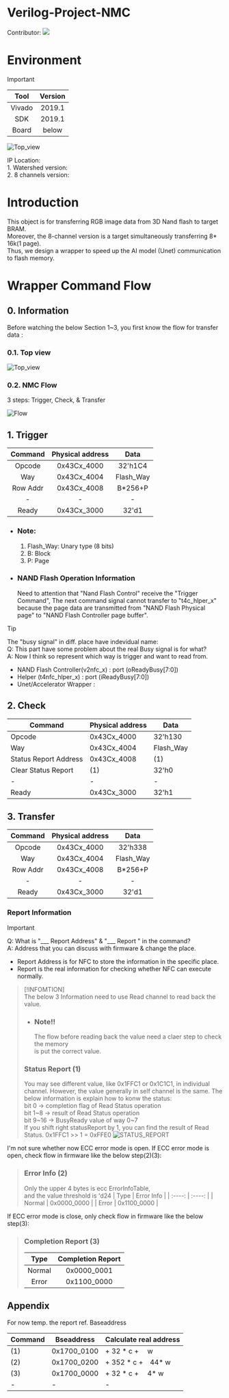 # Verilog-Project-NMC

  Contributor:
<a href="https://github.com/DarrenHuang0411/Project-NMC-Hardware/graphs/contributors">
  <img src="https://contrib.rocks/image?repo=DarrenHuang0411/Project-NMC-Hardware" />
</a>
# Environment
  >[!IMPORTANT]  
  >    | Tool | Version  |
  >    | :----: | :----: |
  >    | Vivado | 2019.1 |
  >    | SDK    | 2019.1 |
  >    | Board  | below  |  
  >
  >    ![Top_view](./Image/NMC_Project_Device.jpg)

  IP Location:  
    1. Watershed version:   
    2. 8 channels version: 

# Introduction #

 This object is for transferring RGB image data from 3D Nand flash to target BRAM.  
 Moreover, the 8-channel version is a target simultaneously transferring 8* 16k(1 page).  
 Thus, we design a wrapper to speed up the AI model (Unet) communication to flash memory. 

# Wrapper Command Flow #

  ## 0. Information ##
  Before watching the below Section 1~3, you first know the flow for transfer data :
  ### 0.1. Top view  
  ![Top_view](./Image/NMC_Project_Top_view.jpg)
  ### 0.2. NMC Flow  
  3 steps: Trigger, Check, & Transfer  

  ![Flow](./Image/NMC_Project_NMC_Flow.jpg)

  ## 1. Trigger ##

  | Command | Physical address  | Data    |
  | :----:  | :----:            | :----:  |
  | Opcode  | 0x43Cx_4000       | 32'h1C4 |
  | Way     | 0x43Cx_4004       |Flash_Way|
  |Row Addr | 0x43Cx_4008       |B*256+P  |
  | -       | -                 | -       |
  |Ready    | 0x43Cx_3000       | 32'd1   |

  * ### Note: ### 
    1. Flash_Way: Unary type (8 bits)
    2. B: Block
    3. P: Page

  * ### NAND Flash Operation Information ### 
    Need to attention that "Nand Flash Control" receive the "Trigger Command",
    The next command signal cannot transfer to "t4c_hlper_x" because the page data are transmitted
    from "NAND Flash Physical page" to "NAND Flash Controller page buffer". 
  > [!TIP]  
  >  The "busy signal" in diff. place have indevidual name:     
  >  Q: This part have some problem about the real Busy signal is for what?  
  >  A: Now I think so represent which way is trigger and want to read from. 
  >  * NAND Flash Controller(v2nfc_x) : port (oReadyBusy[7:0])
  >  * Helper (t4nfc_hlper_x) : port (iReadyBusy[7:0])
  >  * Unet/Accelerator Wrapper :  
  
  ## 2. Check ##

  | Command | Physical address  | Data    |
  | ----    | ----              | ----    |
  | Opcode  | 0x43Cx_4000       | 32'h130 |
  | Way     | 0x43Cx_4004       |Flash_Way|
  | Status Report Address|0x43Cx_4008 | (1)|
  |Clear Status Report| (1)     | 32'h0   |
  |-        |-                  |-        |
  |Ready    | 0x43Cx_3000       | 32'h1   |


  ## 3. Transfer ##
  
  | Command | Physical address  | Data    |
  | :----:  | :----:            | :----:  |
  | Opcode  | 0x43Cx_4000       | 32'h338 |
  | Way     | 0x43Cx_4004       |Flash_Way|
  |Row Addr | 0x43Cx_4008       |B*256+P  |
  | -       | -                 | -       |
  |Ready    | 0x43Cx_3000       | 32'd1   |

  ### Report Information ###
  > [!IMPORTANT]  
  >  Q: What is "___ Report Address" & "___ Report " in the command?  
  >  A: Address that you can discuss with firmware & change the place. 
  >  * Report Address is for NFC to store the information in the specific place.  
  >  * Report is the real information for checking whether NFC can execute normally. 

  >[!INFOMTION]  
  > The below 3 Information need to use Read channel to read back the value.  
  > * ### Note!!  
  >   The flow before reading back the value need a claer step to check the memory  
  >   is put the correct value.
  > ### Status Report (1) ###
  > You may see different value, like 0x1FFC1 or 0x1C1C1, in  individual channel. However, the value generally in self channel is the same. The below information is explain how to konw the status:  
  > bit 0 -> completion flag of Read Status operation  
  > bit 1~8 -> result of Read Status operation  
  > bit 9~16 -> BusyReady value of way 0~7  
  >If you shift right statusReport by 1, you can find the result of Read Status.
  0x1FFC1 >> 1 = 0xFFE0
  ![STATUS_REPORT](./Image/NMC_Project_StatusReport.jpg) 

  I'm not sure whether now ECC error mode is open.
  If ECC error mode is open, check flow in firmware like the below step(2)(3): 
  > ### Error Info (2) ###  
  >   Only the upper 4 bytes is ecc ErrorInfoTable,  
  >   and the value threshold is 'd24 
  >   |  Type   | Error Info  |
  >   | :----:  | :----:      |
  >   | Normal  | 0x0000_0000 |
  >   | Error   | 0x1100_0000 |
  
  If ECC error mode is close, only check flow in firmware like the below step(3): 
  > ### Completion Report (3) ###
  >   |  Type   | Completion Report |
  >   | :----:  | :----:      |
  >   | Normal  | 0x0000_0001 |
  >   | Error   | 0x1100_0000 |

  ## Appendix
  For now temp. the report ref. Baseaddress
  
  | Command | Bseaddress  | Calculate real address|
  | ----    | ----        | ----                  |
  | (1)     | 0x1700_0100 | + 32  * c +　    w    |
  | (2)     | 0x1700_0200 | + 352 * c +　44* w    |
  | (3)     | 0x1700_0000 | + 32  * c +　 4* w    |
  | -       | -           | -                     | 
